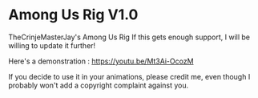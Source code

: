 # Among Us Rig V1.0
TheCrinjeMasterJay's Among Us Rig
If this gets enough support, I will be willing to update it further!

Here's a demonstration :  https://youtu.be/Mt3Ai-OcozM

If you decide to use it in your animations, please credit me, even though I probably won't add a copyright complaint against you. 
